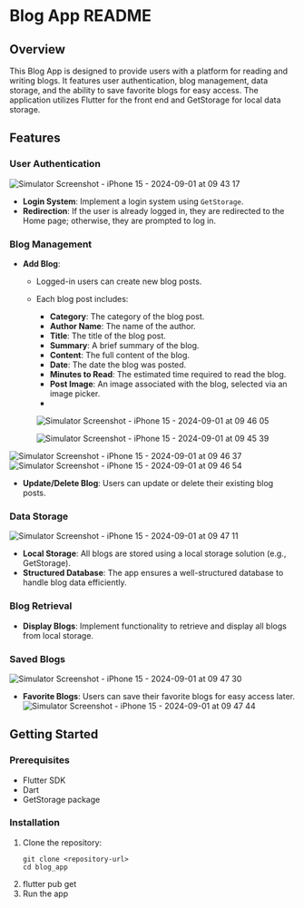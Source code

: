# Blog App README

## Overview

This Blog App is designed to provide users with a platform for reading and writing blogs. It features user authentication, blog management, data storage, and the ability to save favorite blogs for easy access. The application utilizes Flutter for the front end and GetStorage for local data storage.

## Features

### User Authentication
![Simulator Screenshot - iPhone 15 - 2024-09-01 at 09 43 17](https://github.com/user-attachments/assets/8dbc03a8-99b3-4c1e-84b6-9ced41301822)

- **Login System**: Implement a login system using `GetStorage`.
- **Redirection**: If the user is already logged in, they are redirected to the Home page; otherwise, they are prompted to log in.

### Blog Management

- **Add Blog**: 
  - Logged-in users can create new blog posts.
  - Each blog post includes:
    - **Category**: The category of the blog post.
    - **Author Name**: The name of the author.
    - **Title**: The title of the blog post.
    - **Summary**: A brief summary of the blog.
    - **Content**: The full content of the blog.
    - **Date**: The date the blog was posted.
    - **Minutes to Read**: The estimated time required to read the blog.
    - **Post Image**: An image associated with the blog, selected via an image picker.
    -
    ![Simulator Screenshot - iPhone 15 - 2024-09-01 at 09 46 05](https://github.com/user-attachments/assets/43dae7fb-d8b3-4dea-8c6c-0fcc03ea75c8)

    ![Simulator Screenshot - iPhone 15 - 2024-09-01 at 09 45 39](https://github.com/user-attachments/assets/9718868f-916f-4e1a-aee6-1238479e62a7)

![Simulator Screenshot - iPhone 15 - 2024-09-01 at 09 46 37](https://github.com/user-attachments/assets/ce0a8aa5-d82f-4fa4-b7aa-e8c04f14d184)
![Simulator Screenshot - iPhone 15 - 2024-09-01 at 09 46 54](https://github.com/user-attachments/assets/ed97672c-f389-46c0-bf40-3c00ec1a3a31)

- **Update/Delete Blog**: Users can update or delete their existing blog posts.

### Data Storage
![Simulator Screenshot - iPhone 15 - 2024-09-01 at 09 47 11](https://github.com/user-attachments/assets/314d75d1-ec28-45c2-bd1a-072e81371ef0)


- **Local Storage**: All blogs are stored using a local storage solution (e.g., GetStorage).
- **Structured Database**: The app ensures a well-structured database to handle blog data efficiently.

### Blog Retrieval

- **Display Blogs**: Implement functionality to retrieve and display all blogs from local storage.

### Saved Blogs
![Simulator Screenshot - iPhone 15 - 2024-09-01 at 09 47 30](https://github.com/user-attachments/assets/a0da9c14-e5e7-4ea7-a0c5-32a0dd8421d8)


- **Favorite Blogs**: Users can save their favorite blogs for easy access later.
![Simulator Screenshot - iPhone 15 - 2024-09-01 at 09 47 44](https://github.com/user-attachments/assets/25be9108-37d0-4a9c-8ed9-848e26b593cf)

## Getting Started

### Prerequisites

- Flutter SDK
- Dart
- GetStorage package

### Installation

1. Clone the repository:
   ```
   git clone <repository-url>
   cd blog_app
   ```
2. flutter pub get
3. Run the app
